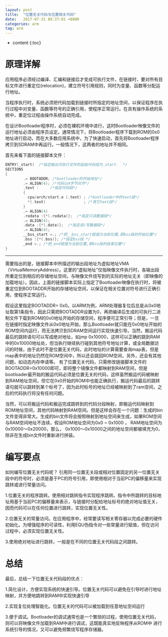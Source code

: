```yaml
---
layout: post
title:  "位置无关代码与位置相关代码"
date:   2017-07-31 09:37:01 +0800
categories: arm
tag: arm
---
```


* content
{:toc}



# 原理详解
应用程序必须经过编译、汇编和链接后才变成可执行文件，在链接时，要对所有目标文件进行重定位(relocation)，建立符号引用规则，同时为变量、函数等分配运行地址。 

当程序执行时，系统必须把代码加载到链接时所指定的地址空间，以保证程序在执行过程中对变量、函数等符号的正确引用，使程序正常运行。在具有操作系统的系统中，重定位过程由操作系统自动完成。

在设计Bootloader程序时，必须在裸机环境中进行，这时Bootloader映像文件的运行地址必须由程序员设定。通常情况下，将Bootloader程序下载到ROM的0x0地址进行启动，而在大多数应用系统中，为了快速启动，首先将Bootloader程序拷贝到SDRAM中再运行。一般情况下，这两者的地址并不相同。

首先来看下面的链接脚本文件：

```c
ENTRY(_start)  /*指定输出可执行文件的起始代码段为_start.  */
SECTIONS  
{  
        .= BOOTADDR; /*bootloader的开始地址*/  
        .= ALIGN(4); /*代码以4字节对齐*/  
        .text :     /*指定代码段*/
        {  
          cpu/arch/start.o (.text) ; /*bootloader中的text段*/
          *(.text)                 ; /*其它text段*/ 
        }  
        .= ALIGN(4)  
        .rodata :{*(.rodata)};  /*指定只读数据段*/  
        .= ALIGN(4);  
        .data :{*(.data)};  /*指定读/写数据段*/  
        .= ALIGN(4);  
        __bss_start =.; /*把__bss_start赋值为当前位置,即bss段的开始位置*/  
        .bss :{*(.bss)}; /*指定bss段 */ 
        _end =.; /*把_end赋值为当前位置,即bss段的结束位置*/  
} 

```
**************

需要指出的是，链接脚本中所描述的输出段地址为虚拟地址VMA（VirtualMemoryAddress）。这里的“虚拟地址”仅指映像文件执行时，各输出段所重定位到相应的存储地址空间，与映像文件烧写到的实际的地址无关（即映像的加载地址）。因此，上面的链接脚本实际上指定了Bootloader映像在执行时，将被重定位到BOOTADDR开始的存储地址空间，以保证在相关位置对符号进行正确引用，使程序正常运行。

假设这里指定BOOTADDR= 0x0。以ARM为例，ARM处理器复位后总是从0x0地址取第1条指令，因此只需把BOOTADDR设置为0，再把编译后生成的可执行二进制文件下载到ROM的0x0地址开始的存储空间，程序便可正常引导；但是，一旦在链接时指定映像文件从0x0地址开始，那么Bootloader就只能在0x0地址开始的ROM空间内运行，而无法拷贝到SDRAM空间运行实现快速引导。当然，搬运代码最后的跳转语句可以写成绝对地址，如jmp 0x10000，这样可以正确的跳到RAM中的0x10000地址处，但当执行继续执行碰到其他符号地址计算，或全局数据访问的时候，由于此时不是位置无关代码，此时地址的计算需要查询map表，但是map表中的地址仍然在ROM空间中，所以还会跳回ROM空间，另外，还会有其他问题，如动态内存申请等。
有了位置无关代码，只需修改链接脚本文件的BOOTADDR=0x10000即可，即将整个镜像文件都映射到RAM空间，但是bootloader最开始的搬运代码必须是位置无关的代码，这样虽然搬运代码被映射到RAM地址空间，但它在0x0开始的ROM中也能正确执行，搬运代码最后的跳转语句就可以跳转到某个标号了，因为此时标号的地址已经被映射到了ram空间，之后的代码执行将没有任何问题。

当然，可以将搬运代码和搬运完成跳转到的代码分段映射，即搬运代码映射到ROM地址空间，其他代码映射到RAM空间。但是这样会存在一个问题：生成的bin文件变得非常大。生成的bin文件将会按照映射到地址空间来生成，如果ROM空间与RAM空间地址不连续，假设ROM地址空间为0x0 ~ 0x1000 ， RAM地址空间为0x10000～0x20000，那么， 0x1000～0x10000之间的地址空间都被填充为0，除非在生成bin文件时重新进行拼装。

# 编写要点
如何编写位置无关代码呢？
引用同一位置无关段或相对位置固定的另一位置无关段中的符号时，必须是基于PC的符号引用，即使用相对于当前PC的偏移量来实现跳转或进行常量访问。

1.位置无关的程序跳转。使用相对跳转指令实现程序跳转。指令中所跳转的目标地址用基于当前PC的偏移量来表示，与链接时分配给地址标号的绝对地址值无关，因而代码可以在任何位置进行跳转，实现位置无关性。

2.位置无关的常量访问。在应用程序中，经常要读写相关寄存器以完成必要的硬件初始化。为增强程序的可读性，利用EQU伪指令对一些常量进行赋值，但在访问过程中，必须实现位置无关性。

3.使用绝对地址进行跳转，一般是在不同的位置无关代码段之间跳转。

# 总结 
最后，总结一下位置无关代码段的优点：

1.简化设计，方便实现系统的快速引导。位置无关代码可以避免在引导时进行地址映射，并方便地跳转到RAM中实现快速引导

2.实现复位处理智能化。位置无关的代码可以被加载到任意地址空间运行

3.便于调试。Bootloader的调试通常也是一个繁琐的过程，使用位置无关代码，则可以将映像文件加载到RAM中进行调试，这既能真实地反映程序从ROM中   进行系统引导的情况，又可以避免频繁烧写程序存储器。
